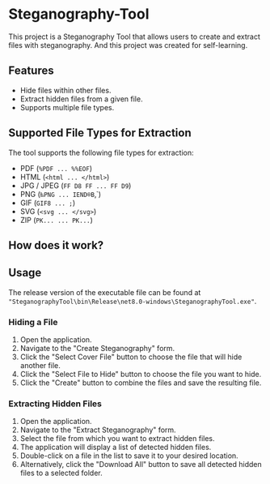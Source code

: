 # Steganography-Tool
This project is a Steganography Tool that allows users to create and extract files with steganography.
And this project was created for self-learning.

## Features

- Hide files within other files.
- Extract hidden files from a given file.
- Supports multiple file types.

## Supported File Types for Extraction
The tool supports the following file types for extraction:

- PDF (`%PDF ... %%EOF`)
- HTML (`<html ... </html>`)
- JPG / JPEG (`FF D8 FF ... FF D9`)
- PNG (`‰PNG ... IEND®B`‚`)
- GIF (`GIF8 ... ;`)
- SVG (`<svg ... </svg>`)
- ZIP (`PK... ... PK...`)

## How does it work?

## Usage
The release version of the executable file can be found at `"SteganographyTool\bin\Release\net8.0-windows\SteganographyTool.exe"`.

### Hiding a File

1. Open the application.
2. Navigate to the "Create Steganography" form.
3. Click the "Select Cover File" button to choose the file that will hide another file.
4. Click the "Select File to Hide" button to choose the file you want to hide.
5. Click the "Create" button to combine the files and save the resulting file.

### Extracting Hidden Files

1. Open the application.
2. Navigate to the "Extract Steganography" form.
3. Select the file from which you want to extract hidden files.
4. The application will display a list of detected hidden files.
5. Double-click on a file in the list to save it to your desired location.
6. Alternatively, click the "Download All" button to save all detected hidden files to a selected folder.
